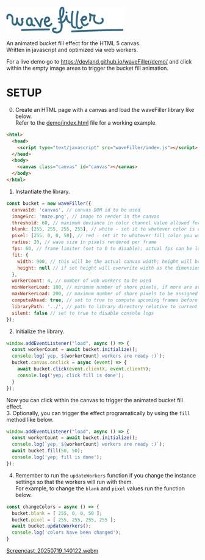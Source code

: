 ![image](waveFiller.png)

An animated bucket fill effect for the HTML 5 canvas.  
Written in javascript and optimized via web workers.  

For a live demo go to https://devland.github.io/waveFiller/demo/ and click within the empty image areas to trigger the bucket fill animation.  

# SETUP

0. Create an HTML page with a canvas and load the waveFiller library like below.  
Refer to the [demo/index.html](demo/index.html) file for a working example.  
```html
<html>
  <head>
    <script type="text/javascript" src="waveFiller/index.js"></script>
  </head>
  <body>
    <canvas class="canvas" id="canvas"></canvas>
  </body>
</html>
```
1. Instantiate the library.  
```javascript
const bucket = new waveFiller({
  canvasId: 'canvas', // canvas DOM id to be used
  imageSrc: 'maze.png', // image to render in the canvas
  threshold: 60, // maximum deviance in color channel value allowed for a pixel to be considered blank
  blank: [255, 255, 255, 255], // white - set it to whatever color is considered blank in the image
  pixel: [255, 0, 0, 50], // red - set it to whatever fill color you want as RGBA
  radius: 20, // wave size in pixels rendered per frame
  fps: 60, // frame limiter (set to 0 to disable); actual fps can be lower depending on your CPU
  fit: {
    width: 900, // this will be the actual canvas width; height will be calculated relative to this width
    height: null // if set height will overwrite width as the dimension for resize reference; width will be calculated relative to this height
  },
  workerCount: 4, // number of web workers to be used
  minWorkerLoad: 100, // minimum number of shore pixels, if more are available, to be assigned to a web worker
  maxWorkerLoad: 200, // maximum number of shore pixels to be assigned to a worker (set to 0 to disable)
  computeAhead: true, // set to true to compute upcoming frames before current frame is done for faster overall rendering; warning: wave is no longer an advancing circle when filling large areas
  libraryPath: '../', // path to library directory relative to current context
  silent: false // set to true to disable console logs
});
```
2. Initialize the library.  
```javascript
window.addEventListener("load", async () => {
  const workerCount = await bucket.initialize();
  console.log(`yep, ${workerCount} workers are ready :)`);
  bucket.canvas.onclick = async (event) => {
    await bucket.click(event.clientX, event.clientY);
    console.log('yep; click fill is done');
  }
});
```
Now you can click within the canvas to trigger the animated bucket fill effect.  
3. Optionally, you can trigger the effect programatically by using the `fill` method like below.  
```javascript
window.addEventListener("load", async () => {
  const workerCount = await bucket.initialize();
  console.log(`yep, ${workerCount} workers are ready :)`);
  await bucket.fill(50, 50);
  console.log('yep; fill is done');
});
```
4. Remember to run the `updateWorkers` function if you change the instance settings so that the workers will run with them.  
For example, to change the `blank` and `pixel` values run the function below.  
```javascript
const changeColors = async () => {
  bucket.blank = [ 255, 0, 0, 50 ];
  bucket.pixel = [ 255, 255, 255, 255 ];
  await bucket.updateWorkers();
  console.log('colors have been changed');
}
```
[Screencast_20250719_140122.webm](https://github.com/user-attachments/assets/e1ea5432-14af-408d-a87a-9c4466153425)
